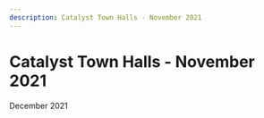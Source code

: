```yaml
---
description: Catalyst Town Halls - November 2021
---
```


# Catalyst Town Halls - November 2021

December 2021
